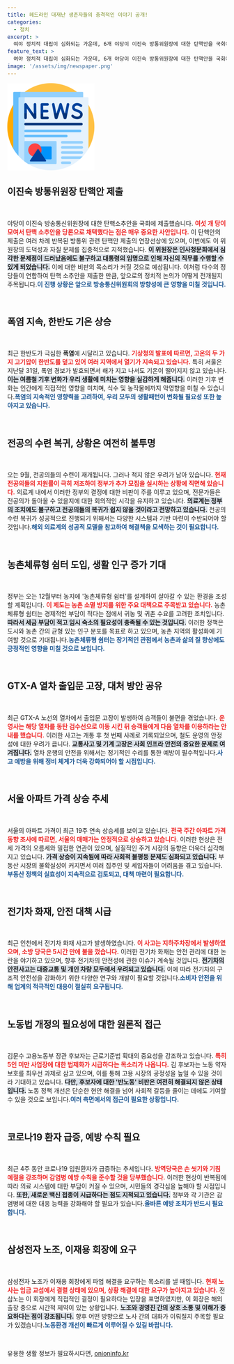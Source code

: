 ```yaml
---
title: 헤드라인 대재난 생존자들의 충격적인 이야기 공개!
categories:
  - 정치
excerpt: >
  여야 정치적 대립이 심화되는 가운데, 6개 야당이 이진숙 방통위원장에 대한 탄핵안을 국회에 제출했다. 야당은 도덕성과 자질 문제를 지적하며 탄핵의 필요성을 강조하고 있다. 클릭하여 정치의 급변하는 상황을 확인해보세요!
feature_text: >
  여야 정치적 대립이 심화되는 가운데, 6개 야당이 이진숙 방통위원장에 대한 탄핵안을 국회에 제출했다. 야당은 도덕성과 자질 문제를 지적하며 탄핵의 필요성을 강조하고 있다. 클릭하여 정치의 급변하는 상황을 확인해보세요!
image: '/assets/img/newspaper.png'
---
```


<p><img src="/assets/img/newspaper.png" alt="kimp 속보" /></p>

<h2 data-ke-size="size26">이진숙 방통위원장 탄핵안 제출</h2>

<p data-ke-size="size16">&nbsp;</p>

<p>야당이 이진숙 방송통신위원장에 대한 탄핵소추안을 국회에 제출했습니다. <b><span style="color: #ee2323;">여섯 개 당이 모여서 탄핵 소추안을 당론으로 채택했다는 점은 매우 중요한 사안입니다.</span></b> 이 탄핵안의 제출은 여러 차례 반복된 방통위 관련 탄핵안 제출의 연장선상에 있으며, 이번에도 이 위원장의 도덕성과 자질 문제를 집중적으로 지적했습니다. <b><span style="background-color: #21538527;">이 위원장은 인사청문회에서 심각한 문제점이 드러났음에도 불구하고 대통령의 임명으로 인해 자신의 직무를 수행할 수 있게 되었습니다.</span></b> 이에 대한 비판의 목소리가 커질 것으로 예상됩니다. 이처럼 다수의 정당들이 연합하여 탄핵 소추안을 제출한 만큼, 앞으로의 정치적 논의가 어떻게 전개될지 주목됩니다.<b><span style="color: #1a5490;">이 진행 상황은 앞으로 방송통신위원회의 방향성에 큰 영향을 미칠 것입니다.</span></b></p>

<p data-ke-size="size16">&nbsp;</p>

<h2 data-ke-size="size26">폭염 지속, 한반도 기온 상승</h2>

<p data-ke-size="size16">&nbsp;</p>

<p>최근 한반도가 극심한 <b>폭염</b>에 시달리고 있습니다. <b><span style="color: #ee2323;">기상청의 발표에 따르면, 고온의 두 가지 고기압이 한반도를 덮고 있어 여러 지역에서 열기가 지속되고 있습니다.</span></b> 특히 서울은 지난달 31일, 폭염 경보가 발효되면서 해가 지고 나서도 기온이 떨어지지 않고 있습니다. <b><span style="background-color: #21538527;">이는 여름철 기후 변화가 우리 생활에 미치는 영향을 실감하게 해줍니다.</span></b> 이러한 기후 변화는 인간에게 직접적인 영향을 미치며, 식수 및 농작물에까지 악영향을 미칠 수 있습니다.<b><span style="color: #1a5490;">폭염의 지속적인 영향력을 고려하여, 우리 모두의 생활패턴이 변화될 필요성 또한 높아지고 있습니다.</span></b></p>

<p data-ke-size="size16">&nbsp;</p>

<h2 data-ke-size="size26">전공의 수련 복귀, 상황은 여전히 불투명</h2>

<p data-ke-size="size16">&nbsp;</p>

<p>오는 9월, 전공의들의 수련이 재개됩니다. 그러나 적지 않은 우려가 남아 있습니다. <b><span style="color: #ee2323;">현재 전공의들의 지원률이 극히 저조하여 정부가 추가 모집을 실시하는 상황에 직면해 있습니다.</span></b> 의료계 내에서 이러한 정부의 결정에 대한 비판이 주를 이루고 있으며, 전문가들은 전공의가 돌아올 수 있을지에 대한 회의적인 시각을 유지하고 있습니다. <b><span style="background-color: #21538527;">의료계는 정부의 조치에도 불구하고 전공의들의 복귀가 쉽지 않을 것이라고 전망하고 있습니다.</span></b> 전공의 수련 복귀가 성공적으로 진행되기 위해서는 다양한 시스템과 기반 마련이 수반되어야 할 것입니다.<b><span style="color: #1a5490;">해외 의료계의 성공적 모델을 참고하여 해결책을 모색하는 것이 필요합니다.</span></b></p>

<p data-ke-size="size16">&nbsp;</p>

<h2 data-ke-size="size26">농촌체류형 쉼터 도입, 생활 인구 증가 기대</h2>

<p data-ke-size="size16">&nbsp;</p>

<p>정부는 오는 12월부터 농지에 '농촌체류형 쉼터'를 설계하여 살아갈 수 있는 환경을 조성할 계획입니다. <b><span style="color: #ee2323;">이 제도는 농촌 소멸 방지를 위한 주요 대책으로 주목받고 있습니다.</span></b> 농촌 체류형 쉼터는 경제적인 부담이 적다는 점에서 귀농 및 귀촌 수요를 고려한 조치입니다. <b><span style="background-color: #21538527;">따라서 세금 부담이 적고 임시 숙소의 필요성이 충족될 수 있는 것입니다.</span></b> 이러한 정책은 도시와 농촌 간의 균형 있는 인구 분포를 목표로 하고 있으며, 농촌 지역의 활성화에 기여할 것으로 기대됩니다.<b><span style="color: #1a5490;">농촌체류형 쉼터는 장기적인 관점에서 농촌과 삶의 질 향상에도 긍정적인 영향을 미칠 것으로 보입니다.</span></b></p>

<p data-ke-size="size16">&nbsp;</p> 

<h2 data-ke-size="size26">GTX-A 열차 출입문 고장, 대처 방안 공유</h2>

<p data-ke-size="size16">&nbsp;</p>

<p>최근 GTX-A 노선의 열차에서 출입문 고장이 발생하여 승객들이 불편을 겪었습니다. <b><span style="color: #ee2323;">운영사는 해당 열차를 동탄 검수선으로 이동 시킨 뒤 승객들에게 다음 열차를 이용하라는 안내를 했습니다.</span></b> 이러한 사고는 개통 후 첫 번째 사례로 기록되었으며, 철도 운영의 안정성에 대한 우려가 큽니다. <b><span style="background-color: #21538527;">교통사고 및 기계 고장은 사회 인프라 안전의 중요한 문제로 여겨집니다.</span></b> 열차 운행의 안전을 위해서는 정기적인 수리를 통한 예방이 필수적입니다.<b><span style="color: #1a5490;">사고 예방을 위해 정비 체계가 더욱 강화되어야 할 시점입니다.</span></b></p>

<p data-ke-size="size16">&nbsp;</p>

<h2 data-ke-size="size26">서울 아파트 가격 상승 추세</h2>

<p data-ke-size="size16">&nbsp;</p>

<p>서울의 아파트 가격이 최근 19주 연속 상승세를 보이고 있습니다. <b><span style="color: #ee2323;">전국 주간 아파트 가격 동향 조사에 따르면, 서울의 매매가는 안정적으로 상승하고 있습니다.</span></b> 이러한 현상은 전세 가격의 오름세와 밀접한 연관이 있으며, 실질적인 주거 시장의 동향은 더욱더 심각해지고 있습니다. <b><span style="background-color: #21538527;">가격 상승이 지속됨에 따라 사회적 불평등 문제도 심화되고 있습니다.</span></b> 부동산 시장의 불확실성이 커지면서 여러 집주인 및 세입자들이 어려움을 겪고 있습니다.<b><span style="color: #1a5490;">부동산 정책의 실효성이 지속적으로 검토되고, 대책 마련이 필요합니다.</span></b></p>

<p data-ke-size="size16">&nbsp;</p>

<h2 data-ke-size="size26">전기차 화재, 안전 대책 시급</h2>

<p data-ke-size="size16">&nbsp;</p>

<p>최근 인천에서 전기차 화재 사고가 발생하였습니다. <b><span style="color: #ee2323;">이 사고는 지하주차장에서 발생하였으며, 소방 당국은 5시간 만에 불을 껐습니다.</span></b> 이러한 전기차 화재는 안전 관리에 대한 논란을 야기하고 있으며, 향후 전기차의 안전성에 관한 이슈가 계속될 것입니다. <b><span style="background-color: #21538527;">전기차의 안전사고는 대중교통 및 개인 차량 모두에서 우려되고 있습니다.</span></b> 이에 따라 전기차의 구조적 안전성을 강화하기 위한 다양한 연구와 개발이 필요할 것입니다.<b><span style="color: #1a5490;">소비자 안전을 위해 업계의 적극적인 대응이 절실히 요구됩니다.</span></b></p>

<p data-ke-size="size16">&nbsp;</p>

<h2 data-ke-size="size26">노동법 개정의 필요성에 대한 원론적 접근</h2>

<p data-ke-size="size16">&nbsp;</p>

<p>김문수 고용노동부 장관 후보자는 근로기준법 확대의 중요성을 강조하고 있습니다. <b><span style="color: #ee2323;">특히 5인 미만 사업장에 대한 법제화가 시급하다는 목소리가 나옵니다.</span></b> 김 후보자는 노동 약자 보호를 최우선 과제로 삼고 있으며, 이를 통해 고용 시장의 공정성을 높일 수 있을 것이라 기대하고 있습니다. <b><span style="background-color: #21538527;">다만, 후보자에 대한 '반노동' 비판은 여전히 해결되지 않은 상태입니다.</span></b> 노동 정책 개선은 단순한 현안 해결을 넘어 사회적 갈등을 줄이는 데에도 기여할 수 있을 것으로 보입니다.<b><span style="color: #1a5490;">여러 측면에서의 접근이 필요한 상황입니다.</span></b></p>

<p data-ke-size="size16">&nbsp;</p>

<h2 data-ke-size="size26">코로나19 환자 급증, 예방 수칙 필요</h2>

<p data-ke-size="size16">&nbsp;</p>

<p>최근 4주 동안 코로나19 입원환자가 급증하는 추세입니다. <b><span style="color: #ee2323;">방역당국은 손 씻기와 기침 예절을 강조하며 감염병 예방 수칙을 준수할 것을 당부했습니다.</span></b> 이러한 현상이 반복됨에 따라 의료 시스템에 대한 부담이 커질 수 있으며, 시민들의 경각심을 높해야 할 시점입니다. <b><span style="background-color: #21538527;">또한, 새로운 백신 접종이 시급하다는 점도 지적되고 있습니다.</span></b> 정부와 각 기관은 감염병에 대한 대응 능력을 강화해야 할 필요가 있습니다.<b><span style="color: #1a5490;">올바른 예방 조치가 반드시 필요합니다.</span></b></p>

<p data-ke-size="size16">&nbsp;</p>

<h2 data-ke-size="size26">삼성전자 노조, 이재용 회장에 요구</h2>

<p data-ke-size="size16">&nbsp;</p>

<p>삼성전자 노조가 이재용 회장에게 파업 해결을 요구하는 목소리를 낼 때입니다. <b><span style="color: #ee2323;">현재 노사는 임금 교섭에서 결렬 상태에 있으며, 상황 해결에 대한 요구가 높아지고 있습니다.</span></b> 전삼노는 이 회장에게 직접적인 결정이 필요하다는 입장을 표명하였지만, 이 회장은 해외 출장 중으로 시간적 제약이 있는 상황입니다. <b><span style="background-color: #21538527;">노조와 경영진 간의 상호 소통 및 이해가 중요하다는 점이 강조됩니다.</span></b> 향후 어떤 방향으로 노사 간의 대화가 이뤄질지 주목할 필요가 있겠습니다.<b><span style="color: #1a5490;">노동환경 개선이 빠르게 이루어질 수 있길 바랍니다.</span></b></p>

<p data-ke-size="size16">&nbsp;</p>
유용한 생활 정보가 필요하시다면, <a href="https://onioninfo.kr" rel="dofollow">onioninfo.kr</a>


